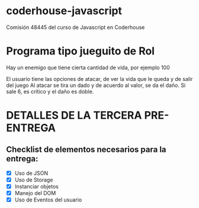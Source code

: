 # coderhouse-javascript
Comisión 48445 del curso de Javascript en Coderhouse

# Programa tipo jueguito de Rol

Hay un enemigo que tiene cierta cantidad de vida, por ejemplo 100

El usuario tiene las opciones de atacar, de ver la vida que le queda y de salir del juego
Al atacar se tira un dado y de acuerdo al valor, se da el daño. Si sale 6, es crítico y el daño es doble.


# DETALLES DE LA TERCERA PRE-ENTREGA

## Checklist de elementos necesarios para la entrega:

- [x] Uso de JSON
- [x] Uso de Storage
- [x] Instanciar objetos
- [x] Manejo del DOM
- [x] Uso de Eventos del usuario
